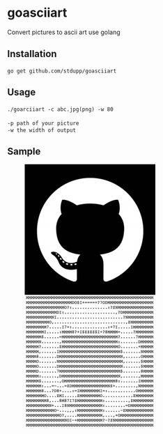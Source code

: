 # goasciiart
Convert pictures to ascii art use golang

## Installation

```
go get github.com/stdupp/goasciiart
```

## Usage

```
./goarciiart -c abc.jpg(png) -w 80

-p path of your picture
-w the width of output
```

## Sample

<figure class="half">
    <img src="image/github.png">
    <img src="image/asciiart.png">
</figure>
